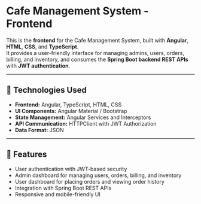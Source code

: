 # Cafe Management System - Frontend

This is the **frontend** for the Cafe Management System, built with **Angular**, **HTML**, **CSS**, and **TypeScript**.  
It provides a user-friendly interface for managing admins, users, orders, billing, and inventory, and consumes the **Spring Boot backend REST APIs** with **JWT authentication**.

---

## 🚀 Technologies Used
- **Frontend:** Angular, TypeScript, HTML, CSS  
- **UI Components:** Angular Material / Bootstrap  
- **State Management:** Angular Services and Interceptors  
- **API Communication:** HTTPClient with JWT Authorization  
- **Data Format:** JSON  

---

## 📌 Features
- User authentication with JWT-based security  
- Admin dashboard for managing users, orders, billing, and inventory  
- User dashboard for placing orders and viewing order history  
- Integration with Spring Boot REST APIs  
- Responsive and mobile-friendly UI  
